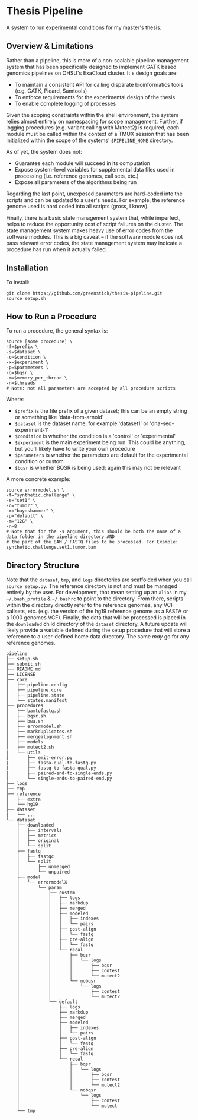 # Thesis Pipeline

A system to run experimental conditions for my master's thesis. 

## Overview & Limitations

Rather than a pipeline, this is more of a non-scalable pipeline management system that has been specifically designed to implement GATK based genomics pipelines on OHSU's ExaCloud cluster. It's design goals are:

* To maintain a consistent API for calling disparate bioinformatics tools (e.g. GATK, Picard, Samtools)
* To enforce requirements for the experimental design of the thesis
* To enable complete logging of processes

Given the scoping constraints within the shell environment, the system relies almost entirely on namespacing for scope management. Further, if logging procedures (e.g. variant calling with Mutect2) is required, each module must be called within the context of a TMUX session that has been initialized within the scope of the systems' `$PIPELINE_HOME` directory. 

As of yet, the system does not:

* Guarantee each module will succeed in its computation
* Expose system-level variables for supplemental data files used in processing (i.e. reference genomes, call sets, etc.)
* Expose all parameters of the algorithms being run

Regarding the last point, unexposed parameters are hard-coded into the scripts and can be updated to a user's needs. For example, the reference genome used is hard coded into all scripts (gross, I know). 

Finally, there is a basic state management system that, while imperfect, helps to reduce the opportunity cost of script failures on the cluster. The state management system makes heavy use of error codes from the software modules. This is a big caveat – if the software module does not pass relevant error codes, the state management system may indicate a procedure has run when it actually failed. 

## Installation

To install:

    git clone https://github.com/greenstick/thesis-pipeline.git
    source setup.sh

## How to Run a Procedure

To run a procedure, the general syntax is:

    source [some procedure] \
    -f=$prefix \
    -s=$dataset \
    -c=$condition \
    -x=$experiment \
    -p=$parameters \
    -q=$bqsr \
    -m=$memory_per_thread \
    -n=$threads
    # Note: not all parameters are accepted by all procedure scripts
    
Where:

* `$prefix` is the file prefix of a given dataset; this can be an empty string or something like 'data-from-arnold'
* `$dataset` is the dataset name, for example 'dataset1' or 'dna-seq-experiment-1'
* `$condition` is whether the condition is a 'control' or 'experimental'
* `$experiment` is the main experiment being run. This could be anything, but you'll likely have to write your own procedure
* `$parameters` is whether the parameters are default for the experimental condition or custom
* `$bqsr` is whether BQSR is being used; again this may not be relevant

A more concrete example:

    source errormodel.sh \
    -f="synthetic.challenge" \
    -s="set1" \
    -c="tumor" \
    -x="bayeshammer" \
    -p="default" \
    -m="12G" \
    -n=8
    # Note that for the -s argument, this should be both the name of a data folder in the pipeline directory AND
    # the part of the BAM / FASTQ files to be processed. For Example: synthetic.challenge.set1.tumor.bam
    
## Directory Structure

Note that the `dataset`, `tmp`, and `logs` directories are scaffolded when you call `source setup.py`. The reference directory is not and must be managed entirely by the user. For development, that mean setting up an `alias` in my `~/.bash_profile` & `~/.bashrc` to point to the directory. From there, scripts within the directory directly refer to the reference genomes, any VCF callsets, etc. (e.g. the version of the hg19 reference genome as a FASTA or a 1000 genomes VCF). Finally, the data that will be processed is placed in the `downloaded` child directory of the `dataset` directory. A future update will likely provide a variable defined during the setup procedure that will store a reference to a user-defined home data directory. The same *may* go for any reference genomes.

```
pipeline
├── setup.sh
├── submit.sh
├── README.md
├── LICENSE
├── core
│   ├── pipeline.config
│   ├── pipeline.core
│   ├── pipeline.state
│   └── states.manifest
├── procedures
│   ├── bamtofastq.sh
│   ├── bqsr.sh
│   ├── bwa.sh
│   ├── errormodel.sh
│   ├── markduplicates.sh
│   ├── mergealignment.sh
│   ├── models
│   ├── mutect2.sh
|   └── utils
|       ├── emit-error.py
|       ├── fasta-qual-to-fastq.py
|       ├── fastq-to-fasta-qual.py
|       ├── paired-end-to-single-ends.py
|       └── single-ends-to-paired-end.py
├── logs
├── tmp
├── reference
│   ├── extra
│   └── hg19
├── dataset
|   └── ...
└── dataset
    ├── downloaded
    │   ├── intervals
    │   ├── metrics
    │   ├── original
    │   └── split
    ├── fastq
    │   ├── fastqc
    │   └── split
    │       ├── unmerged
    │       └── unpaired
    ├── model
    │   └── errormodelX                                                                                                                                                                               
    │       └── param
    │           ├── custom
    │           │   ├── logs
    │           │   ├── markdup
    │           │   ├── merged
    │           │   ├── modeled
    │           │   │   ├── indexes
    │           │   │   └── pairs
    │           │   ├── post-align
    │           │   │   └── fastq
    │           │   ├── pre-align
    │           │   │   └── fastq
    │           │   └── recal
    │           │       ├── bqsr
    │           │       │   └── logs
    │           │       │       ├── bqsr
    │           │       │       ├── contest
    │           │       │       └── mutect2
    │           │       └── nobqsr
    │           │           └── logs
    │           │               ├── contest
    │           │               └── mutect2
    │           └── default
    │               ├── logs
    │               ├── markdup
    │               ├── merged
    │               ├── modeled
    │               │   ├── indexes
    │               │   └── pairs
    │               ├── post-align
    │               │   └── fastq
    │               ├── pre-align
    │               │   └── fastq
    │               └── recal
    │                   ├── bqsr
    │                   │   └── logs
    │                   │       ├── bqsr
    │                   │       ├── contest
    │                   │       └── mutect2
    │                   └── nobqsr
    │                       └── logs
    │                           ├── contest
    │                           └── mutect
    └── tmp 
```

   
